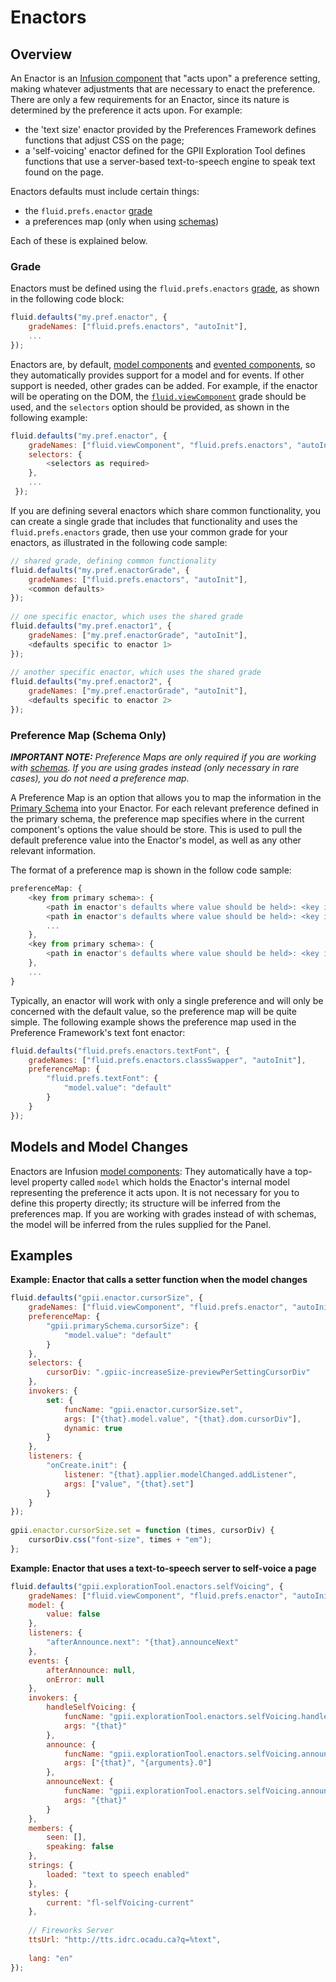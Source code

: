 # Enactors #

## Overview ##

An Enactor is an [Infusion component](UnderstandingInfusionComponents.md) that "acts upon" a preference setting, making whatever adjustments that are necessary to enact the preference. There are only a few requirements for an Enactor, since its nature is determined by the preference it acts upon. For example:

* the 'text size' enactor provided by the Preferences Framework defines functions that adjust CSS on the page;
* a 'self-voicing' enactor defined for the GPII Exploration Tool defines functions that use a server-based text-to-speech engine to speak text found on the page.

Enactors defaults must include certain things:

* the `fluid.prefs.enactor` [grade](ComponentGrades.md)
* a preferences map (only when using [schemas](PrimarySchemaForPreferencesFramework.md))

Each of these is explained below.

### Grade ###

Enactors must be defined using the `fluid.prefs.enactors` [grade](ComponentGrades.md), as shown in the following code block:
```javascript
fluid.defaults("my.pref.enactor", {
    gradeNames: ["fluid.prefs.enactors", "autoInit"],
    ...
});
```

Enactors are, by default, [model components](tutorial-gettingStartedWithInfusion/ModelComponents.md) and [evented components](tutorial-gettingStartedWithInfusion/EventedComponents.md), so they automatically provides support for a model and for events. If other support is needed, other grades can be added. For example, if the enactor will be operating on the DOM, the [`fluid.viewComponent`](https://github.com/fluid-project/infusion/blob/infusion-1.5/src/framework/core/js/FluidView.js#L34-L36) grade should be used, and the `selectors` option should be provided, as shown in the following example:
```javascript
fluid.defaults("my.pref.enactor", {
    gradeNames: ["fluid.viewComponent", "fluid.prefs.enactors", "autoInit"],
    selectors: {
        <selectors as required>
    },
    ...
 });
```

If you are defining several enactors which share common functionality, you can create a single grade that includes that functionality and uses the `fluid.prefs.enactors` grade, then use your common grade for your enactors, as illustrated in the following code sample:
```javascript
// shared grade, defining common functionality
fluid.defaults("my.pref.enactorGrade", {
    gradeNames: ["fluid.prefs.enactors", "autoInit"],
    <common defaults>
});
 
// one specific enactor, which uses the shared grade
fluid.defaults("my.pref.enactor1", {
    gradeNames: ["my.pref.enactorGrade", "autoInit"],
    <defaults specific to enactor 1>
});
 
// another specific enactor, which uses the shared grade
fluid.defaults("my.pref.enactor2", {
    gradeNames: ["my.pref.enactorGrade", "autoInit"],
    <defaults specific to enactor 2>
});
```

### Preference Map (Schema Only) ###

_**IMPORTANT NOTE:** Preference Maps are only required if you are working with [schemas](PrimarySchemaForPreferencesFramework.md). If you are using grades instead (only necessary in rare cases), you do not need a preference map._

A Preference Map is an option that allows you to map the information in the [Primary Schema](PrimarySchemaForPreferencesFramework.md) into your Enactor. For each relevant preference defined in the primary schema, the preference map specifies where in the current component's options the value should be store. This is used to pull the default preference value into the Enactor's model, as well as any other relevant information.

The format of a preference map is shown in the follow code sample:

```javascript
preferenceMap: {
    <key from primary schema>: {
        <path in enactor's defaults where value should be held>: <key in primary schema where value held>,
        <path in enactor's defaults where value should be held>: <key in primary schema where value held>,
        ...
    },
    <key from primary schema>: {
        <path in enactor's defaults where value should be held>: <key in primary schema where value held>
    },
    ...
}
```

Typically, an enactor will work with only a single preference and will only be concerned with the default value, so the preference map will be quite simple. The following example shows the preference map used in the Preference Framework's text font enactor:

```javascript
fluid.defaults("fluid.prefs.enactors.textFont", {
    gradeNames: ["fluid.prefs.enactors.classSwapper", "autoInit"],
    preferenceMap: {
        "fluid.prefs.textFont": {
            "model.value": "default"
        }
    }
});
```

## Models and Model Changes ##

Enactors are Infusion [model components](tutorial-gettingStartedWithInfusion/ModelComponents.md): They automatically have a top-level property called `model` which holds the Enactor's internal model representing the preference it acts upon. It is not necessary for you to define this property directly; its structure will be inferred from the preferences map. If you are working with grades instead of with schemas, the model will be inferred from the rules supplied for the Panel.

## Examples ##

**Example: Enactor that calls a setter function when the model changes**
```javascript
fluid.defaults("gpii.enactor.cursorSize", {
    gradeNames: ["fluid.viewComponent", "fluid.prefs.enactor", "autoInit"],
    preferenceMap: {
        "gpii.primarySchema.cursorSize": {
            "model.value": "default"
        }
    },
    selectors: {
        cursorDiv: ".gpiic-increaseSize-previewPerSettingCursorDiv"
    },
    invokers: {
        set: {
            funcName: "gpii.enactor.cursorSize.set",
            args: ["{that}.model.value", "{that}.dom.cursorDiv"],
            dynamic: true
        }
    },
    listeners: {
        "onCreate.init": {
            listener: "{that}.applier.modelChanged.addListener",
            args: ["value", "{that}.set"]
        }
    }
});
 
gpii.enactor.cursorSize.set = function (times, cursorDiv) {
    cursorDiv.css("font-size", times + "em");
};
```

**Example: Enactor that uses a text-to-speech server to self-voice a page**
```javascript
fluid.defaults("gpii.explorationTool.enactors.selfVoicing", {
    gradeNames: ["fluid.viewComponent", "fluid.prefs.enactor", "autoInit"],
    model: {
        value: false
    },
    listeners: {
        "afterAnnounce.next": "{that}.announceNext"
    },
    events: {
        afterAnnounce: null,
        onError: null
    },
    invokers: {
        handleSelfVoicing: {
            funcName: "gpii.explorationTool.enactors.selfVoicing.handleSelfVoicing",
            args: "{that}"
        },
        announce: {
            funcName: "gpii.explorationTool.enactors.selfVoicing.announce",
            args: ["{that}", "{arguments}.0"]
        },
        announceNext: {
            funcName: "gpii.explorationTool.enactors.selfVoicing.announceNext",
            args: "{that}"
        }
    },
    members: {
        seen: [],
        speaking: false
    },
    strings: {
        loaded: "text to speech enabled"
    },
    styles: {
        current: "fl-selfVoicing-current"
    },
 
    // Fireworks Server
    ttsUrl: "http://tts.idrc.ocadu.ca?q=%text",
 
    lang: "en"
});
```

